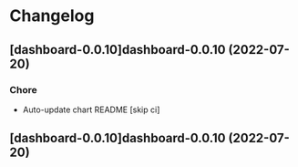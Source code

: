 # Changelog


## [dashboard-0.0.10]dashboard-0.0.10 (2022-07-20)

### Chore

- Auto-update chart README [skip ci]



## [dashboard-0.0.10]dashboard-0.0.10 (2022-07-20)
